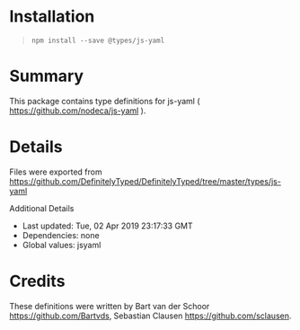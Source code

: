 # Installation
> `npm install --save @types/js-yaml`

# Summary
This package contains type definitions for js-yaml ( https://github.com/nodeca/js-yaml ).

# Details
Files were exported from https://github.com/DefinitelyTyped/DefinitelyTyped/tree/master/types/js-yaml

Additional Details
 * Last updated: Tue, 02 Apr 2019 23:17:33 GMT
 * Dependencies: none
 * Global values: jsyaml

# Credits
These definitions were written by Bart van der Schoor <https://github.com/Bartvds>, Sebastian Clausen <https://github.com/sclausen>.
